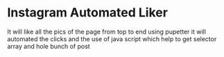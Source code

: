 # Instagram Automated Liker
It will like all the pics of the page from top to end using pupetter it will automated the clicks and the use of java script which help to get selector array and hole bunch of post
